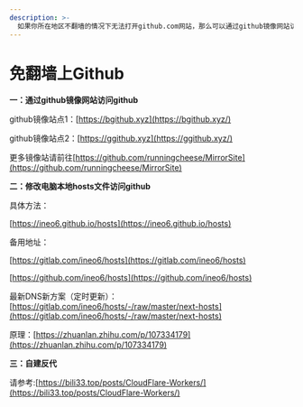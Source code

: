 ```yaml
---
description: >-
  如果你所在地区不翻墙的情况下无法打开github.com网站，那么可以通过github镜像网站访问github，或者通过修改电脑本地hosts文件来访问github，条件允许可以自建反代站。
---
```


# 免翻墙上Github

**一：通过github镜像网站访问github**

github镜像站点1：[https://bgithub.xyz](https://bgithub.xyz/)

github镜像站点2：[https://ggithub.xyz](https://ggithub.xyz/)

更多镜像站请前往[https://github.com/runningcheese/MirrorSite](https://github.com/runningcheese/MirrorSite)

**二：修改电脑本地hosts文件访问github**

具体方法：

[https://ineo6.github.io/hosts](https://ineo6.github.io/hosts)

备用地址：

[https://gitlab.com/ineo6/hosts](https://gitlab.com/ineo6/hosts)

[https://github.com/ineo6/hosts](https://github.com/ineo6/hosts)

最新DNS新方案（定时更新）：[https://gitlab.com/ineo6/hosts/-/raw/master/next-hosts](https://gitlab.com/ineo6/hosts/-/raw/master/next-hosts)

原理：[https://zhuanlan.zhihu.com/p/107334179](https://zhuanlan.zhihu.com/p/107334179)

**三：自建反代**

请参考:[https://bili33.top/posts/CloudFlare-Workers/](https://bili33.top/posts/CloudFlare-Workers/)
